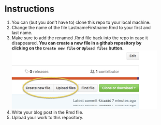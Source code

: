 # Instructions

1. You can (but you don't have to) clone this repo to your local machine. 
2. Change the name of the file LastnameFirstname.Rmd to your first and last name.
3. Make sure to add the renamed .Rmd file back into the repo in case it disappeared.
**You can create a new file in a github repository by clicking on the `Create new file` or `Upload files` button.**
![](images/create-file.png)
4. Write your blog post in the Rmd file.
5. Upload your work to this repository. 

